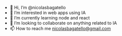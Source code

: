 - 👋 Hi, I’m @nicolasbagatello
- 👀 I’m interested in web apps using IA
- 🌱 I’m currently learning node and react
- 💞️ I’m looking to collaborate on anything related to IA
- 📫 How to reach me nicolasbagatello@gmail.com

<!---
nicolasbagatello/nicolasbagatello is a ✨ special ✨ repository because its `README.md` (this file) appears on your GitHub profile.
You can click the Preview link to take a look at your changes.
--->
